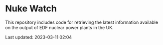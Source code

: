 # Nuke Watch

This repository includes code for retrieving the latest information available on the output of EDF nuclear power plants in the UK.

Last updated: 2023-03-11 02:04